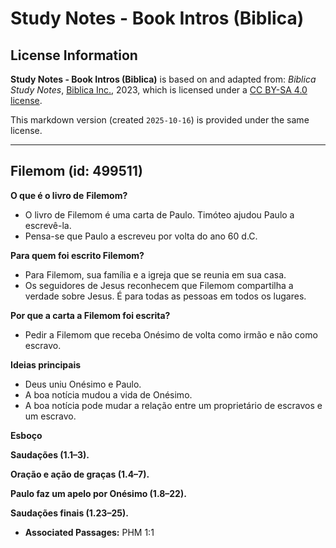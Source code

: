# Study Notes - Book Intros (Biblica)

## License Information

**Study Notes - Book Intros (Biblica)** is based on and adapted from: _Biblica Study Notes_, [Biblica Inc.](https://www.biblica.com/), 2023, which is licensed under a [CC BY-SA 4.0 license](https://creativecommons.org/licenses/by-sa/4.0/legalcode.en).

This markdown version (created `2025-10-16`) is provided under the same license.



--------------------------------

## Filemom (id: 499511)

**O que é o livro de** **Filemom?**

* O livro de Filemom é uma carta de Paulo. Timóteo ajudou Paulo a escrevê\-la.
* Pensa\-se que Paulo a escreveu por volta do ano 60 d.C.

**Para quem foi escrito Filemom?**

* Para Filemom, sua família e a igreja que se reunia em sua casa.
* Os seguidores de Jesus reconhecem que Filemom compartilha a verdade sobre Jesus. É para todas as pessoas em todos os lugares.

**Por que a carta a Filemom foi escrita?**

* Pedir a Filemom que receba Onésimo de volta como irmão e não como escravo.

**Ideias principais**

* Deus uniu Onésimo e Paulo.
* A boa notícia mudou a vida de Onésimo.
* A boa notícia pode mudar a relação entre um proprietário de escravos e um escravo.

**Esboço**

**Saudações (1\.1–3\).**

**Oração e ação de graças (1\.4–7\).**

**Paulo faz um apelo por Onésimo (1\.8–22\).**

**Saudações finais (1\.23–25\).**

* **Associated Passages:** PHM 1:1

